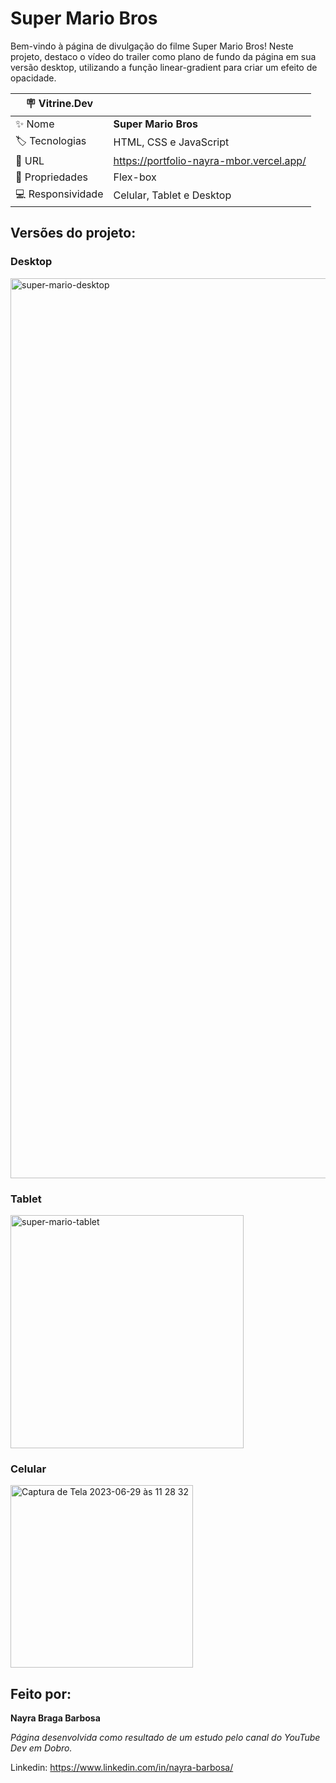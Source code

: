 # Super Mario Bros

Bem-vindo à página de divulgação do filme Super Mario Bros! Neste projeto, destaco o vídeo do trailer como plano de fundo da página em sua versão desktop, utilizando a função linear-gradient para criar um efeito de opacidade.

|:placard: Vitrine.Dev |                                         | 
| -------------------- | ----------------------------------------|
| :sparkles: Nome      | **Super Mario Bros**                    |
| :label: Tecnologias  | HTML, CSS e JavaScript                  |
| :rocket: URL         | https://portfolio-nayra-mbor.vercel.app/|
| 🧰 Propriedades      | Flex-box                                |
| 💻 Responsividade    | Celular, Tablet e Desktop               |

## Versões do projeto:

### Desktop

<img width="1440" alt="super-mario-desktop" src="https://github.com/nayrabra/projeto-mario/assets/102299426/9a213505-ffd3-4aad-a481-8e5e20503cfc#vitrinedev">

### Tablet

<img width="373" alt="super-mario-tablet" src="https://github.com/nayrabra/projeto-mario/assets/102299426/87457528-36c5-4275-b2bb-be57c99331e4">

### Celular

<img width="292" alt="Captura de Tela 2023-06-29 às 11 28 32" src="https://github.com/nayrabra/projeto-mario/assets/102299426/e39e3693-9a89-4365-bebf-02f59cd5a7b7">

## Feito por:

**Nayra Braga Barbosa**

*Página desenvolvida como resultado de um estudo pelo canal do YouTube Dev em Dobro.*

Linkedin: https://www.linkedin.com/in/nayra-barbosa/
